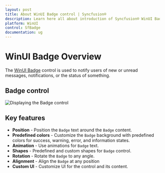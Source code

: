 ```yaml
---
layout: post
title: About WinUI Badge control | Syncfusion®
description: Learn here all about introduction of Syncfusion® WinUI Badge control, which is used to notify users of new or unread messages, notifications, and more.
platform: WinUI
control: SfBadge
documentation: ug
---
```


# WinUI Badge Overview

The [WinUI Badge](https://www.syncfusion.com/winui-controls/badge) control is used to notify users of new or unread messages, notifications, or the status of something. 

## Badge control

![Displaying the Badge control](Getting-Started_images/Overview.gif)

## Key features

* **Position** - Position the `Badge` text around the `Badge` content.
* **Predefined colors** - Customize the `Badge` background with predefined colors for success, warning, error, and information states.
* **Animation** - Use animations for `Badge` text.
* **Shapes** - Predefined and custom shapes for `Badge` control.
* **Rotation** - Rotate the `Badge` to any angle.
* **Alignment** - Align the `Badge` at any position
* **Custom UI** - Customize UI for the control and its content.


